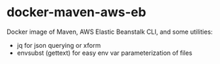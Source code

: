 # docker-maven-aws-eb
Docker image of Maven, AWS Elastic Beanstalk CLI, and some utilities:
* jq for json querying or xform
* envsubst (gettext) for easy env var parameterization of files
